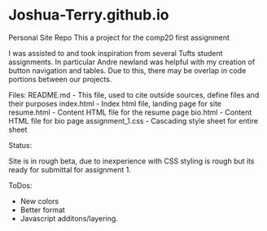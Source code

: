 # Joshua-Terry.github.io
Personal Site Repo
This a project for the comp20 first assignment

I was assisted to and took inspiration from several Tufts student assignments. In particular Andre newland was helpful with my creation of
button navigation and tables. Due to this, there may be overlap in code portions between our projects.

Files:
README.md - This file, used to cite outside sources, define files and their purposes
index.html - Index html file, landing page for site
resume.html - Content HTML file for the resume page
bio.html - Content HTML file for bio page
assignment_1.css - Cascading style sheet for entire sheet

Status:

Site is in rough beta, due to inexperience with CSS styling is rough but its ready for submittal for assignment 1.

ToDos:
- New colors
- Better format
- Javascript additons/layering.
